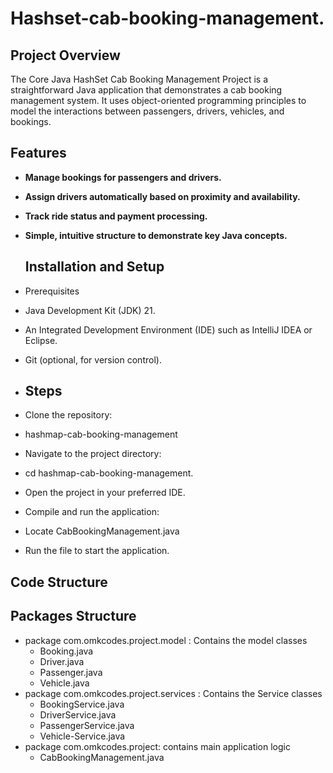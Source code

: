 # Hashset-cab-booking-management.

## **Project Overview**
The Core Java HashSet Cab Booking Management Project is a straightforward Java application that demonstrates a
cab booking management system. It uses object-oriented programming principles to model the interactions between passengers, drivers, vehicles, and bookings.

## **Features**
- **Manage bookings for passengers and drivers.**
- **Assign drivers automatically based on proximity and availability.**
- **Track ride status and payment processing.**
- **Simple, intuitive structure to demonstrate key Java concepts.**

  ## **Installation and Setup**
- Prerequisites
- Java Development Kit (JDK) 21.
- An Integrated Development Environment (IDE) such as IntelliJ IDEA or Eclipse.
- Git (optional, for version control).

- ## **Steps**
- Clone the repository:
- hashmap-cab-booking-management 
- Navigate to the project directory:
- cd hashmap-cab-booking-management.
- Open the project in your preferred IDE.
- Compile and run the application:
- Locate CabBookingManagement.java
- Run the file to start the application.

## **Code Structure**  
## **Packages Structure**
- package com.omkcodes.project.model : Contains the model classes
  - Booking.java
  - Driver.java
  - Passenger.java
  - Vehicle.java
- package com.omkcodes.project.services : Contains the Service classes
  - BookingService.java
  - DriverService.java
  - PassengerService.java
  - Vehicle-Service.java
- package com.omkcodes.project: contains main application logic
    - CabBookingManagement.java

